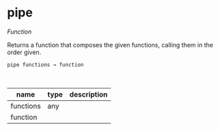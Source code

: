 # pipe

_Function_

Returns a function that composes the given functions, calling them in the order given.

<pre><code>pipe functions &rarr; function</code></pre>
<br>

| name | type | description |
|------|------|-------------|
|functions|any||
|function|||


